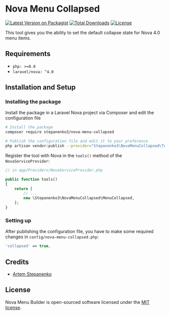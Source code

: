 # Nova Menu Collapsed

[![Latest Version on Packagist](https://img.shields.io/packagist/v/stepanenko3/nova-menu-collapsed.svg?style=flat-square)](https://packagist.org/packages/stepanenko3/nova-menu-collapsed)
[![Total Downloads](https://img.shields.io/packagist/dt/stepanenko3/nova-menu-collapsed.svg?style=flat-square)](https://packagist.org/packages/stepanenko3/nova-menu-collapsed)
[![License](https://poser.pugx.org/stepanenko3/nova-menu-collapsed/license)](https://packagist.org/packages/stepanenko3/nova-menu-collapsed)

This tool gives you the ability to set the default collapse state for Nova 4.0 menu items.

## Requirements

- `php: >=8.0`
- `laravel/nova: ^4.0`

## Installation and Setup

### Installing the package

Install the package in a Laravel Nova project via Composer and edit the configuration file

```bash
# Install the package
composer require stepanenko3/nova-menu-collapsed

# Publish the configuration file and edit it to your preference
php artisan vendor:publish --provider="Stepanenko3\NovaMenuCollapsed\ToolServiceProvider" --tag="config"
```

Register the tool with Nova in the `tools()` method of the `NovaServiceProvider`:

```php
// in app/Providers/NovaServiceProvider.php

public function tools()
{
    return [
        // ...
        new \Stepanenko3\NovaMenuCollapsed\MenuCollapsed,
    ];
}
```

### Setting up

After publishing the configuration file, you have to make some required changes in `config/nova-menu-collapsed.php`:

```php
'collapsed' => true,
```

## Credits

- [Artem Stepanenko](https://github.com/stepanenko3)

## License

Nova Menu Builder is open-sourced software licensed under the [MIT license](LICENSE.md).
